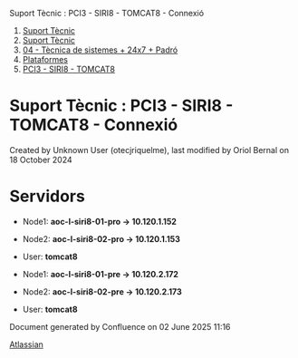 Suport Tècnic : PCI3 - SIRI8 - TOMCAT8 - Connexió  

1.  [Suport Tècnic](index.html)
2.  [Suport Tècnic](13893782.html)
3.  [04 - Tècnica de sistemes + 24x7 + Padró](26313202.html)
4.  [Plataformes](Plataformes_41520520.html)
5.  [PCI3 - SIRI8 - TOMCAT8](PCI3---SIRI8---TOMCAT8_41521189.html)

Suport Tècnic : PCI3 - SIRI8 - TOMCAT8 - Connexió
=================================================

Created by Unknown User (otecjriquelme), last modified by Oriol Bernal on 18 October 2024

Servidors 
==========

*   Node1: **aoc-l-siri8-01-pro → 10.120.1.152 [](https://pam.aoc.cat/SecretServer/app/#/secrets/4822/general)** 
    
*   Node2: **aoc-l-siri8-02-pro → 10.120.1.153 [](https://pam.aoc.cat/SecretServer/app/#/secrets/4824/general)** 
*   User: **tomcat8**

*   Node1: **aoc-l-siri8-01-pre → 10.120.2.172 [](https://pam.aoc.cat/SecretServer/app/#/secrets/4762/general)** 
    
*   Node2: **aoc-l-siri8-02-pre → 10.120.2.173 [](https://pam.aoc.cat/SecretServer/app/#/secrets/4759/general)** 
*   User: **tomcat8**

Document generated by Confluence on 02 June 2025 11:16

[Atlassian](http://www.atlassian.com/)